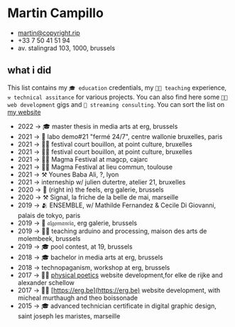 Martin Campillo
===============

* <martin@copyright.rip>
* +33 7 50 41 51 94
* av. stalingrad 103, 1000, brussels

## what i did
This list contains my `🎓 education` credentials, my `👨‍🏫 teaching` experience, `⚒️ technical assitance` for various projects. You can also find here some `👨‍💻 web development` gigs and `🎥 streaming consulting`. You can sort the list on [my website](http://martin.copyright.rip/cv/)

* 2022 → 🎓 master thesis in media arts at erg, brussels
* 2021 → 🎨 labo demo#21 "fermé 24/7", centre wallonie bruxelles, paris
* 2021 → 🎥🌐 festival court bouillon, at point culture, bruxelles 
* 2021 → 🎥🌐 festival court bouillon, at point culture, bruxelles 
* 2021 → 🎥🌐 Magma Festival at magcp, cajarc
* 2021 → 🎥🌐 Magma Festival at lieu commun, toulouse
* 2021 → ⚒️ Younes Baba Ali, ?, lyon
* 2021 → interneship w/ julien dutertre, atelier 21, bruxelles
* 2020 → 💙 (right in) the feels, erg galerie, brussels
* 2020 → ⚒️ Signal, la friche de la belle de mai, marseille
* 2019 → 🫂 ENSEMBLE, w/ Mathilde Fernandez & Cecile Di Giovanni, palais de tokyo, paris
* 2019 → 🔮 𝔞𝔩𝔤𝔬𝔪𝔞𝔫𝔠𝔦𝔞, erg galerie, brussels
* 2019 → 👨‍🏫 teaching arduino and processing, maison des arts de molembeek, brussels
* 2019 → 🎓 pool contest, at 19, brussels
* 2018 → 🎓 bachelor in media arts at erg, brussels
* 2018 → technopaganism, workshop at erg, brussels
* 2017 → 👨‍💻 [physical poetics](https://erg.be) website development,for elke de rijke and alexander schellow 
* 2017 → 👨‍💻 [https://erg.be](https://erg.be) website development, with micheal murthaugh and theo boissonade
* 2015 → 🎓 advanced technician certificate in digital graphic design, saint joseph les maristes, marseille
